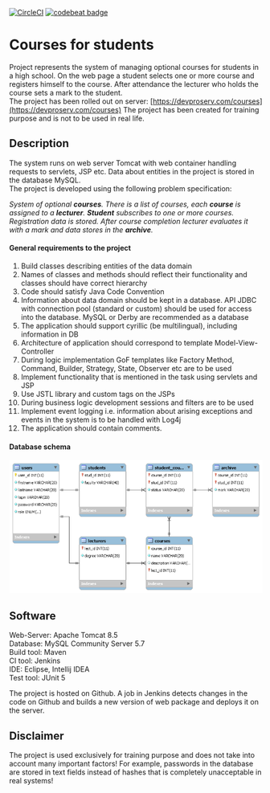 [![CircleCI](https://circleci.com/gh/volvas/courses.svg?style=svg)](https://circleci.com/gh/volvas/courses)
[![codebeat badge](https://codebeat.co/badges/92f1b26b-aa7c-46cb-a2b5-ba9cbdf2a918)](https://codebeat.co/projects/github-com-volvas-courses-master)

Courses for students
====================
  
Project represents the system of managing optional courses for students in a high school. On the web page a student selects one or more course and registers himself to the course. After attendance the lecturer who holds the course sets a mark to the student.  
The project has been rolled out on server: [https://devproserv.com/courses](https://devproserv.com/courses)
The project has been created for training purpose and is not to be used in real life.  
  
Description
-----------
The system runs on web server Tomcat with web container handling requests to servlets, JSP etc. Data about entities in the project is stored in the database MySQL.  
The project is developed using the following problem specification:  
  
_System of optional **courses**. There is a list of courses, each **course** is assigned to a **lecturer**. **Student** subscribes to one or more courses. Registration data is stored. After course completion lecturer evaluates it with a mark and data stores in the **archive**._

#### General requirements to the project
1. Build classes describing entities of the data domain  
2. Names of classes and methods should reflect their functionality and classes should have correct hierarchy  
3. Code should satisfy Java Code Convention  
4. Information about data domain should be kept in a database. API JDBC with connection pool (standard or custom) should be used for access into the database. MySQL or Derby are recommended as a database  
5. The application should support cyrillic (be multilingual), including information in DB  
6. Architecture of application should correspond to template Model-View-Controller  
7. During logic implementation GoF templates like Factory Method, Command, Builder, Strategy, State, Observer etc are to be used  
8. Implement functionality that is mentioned in the task using servlets and JSP  
9. Use JSTL library and custom tags on the JSPs  
10. During business logic development sessions and filters are to be used  
11. Implement event logging i.e. information about arising exceptions and events in the system is to be handled with Log4j  
12. The application should contain comments.  
  
#### Database schema
![Schema](./sql/Courses_DB_schema.png "Database schema")

Software
------------
Web-Server: Apache Tomcat 8.5  
Database: MySQL Community Server 5.7  
Build tool: Maven  
CI tool: Jenkins  
IDE: Eclipse, Intellij IDEA  
Test tool: JUnit 5 
  
The project is hosted on Github. A job in Jenkins detects changes in the code on Github and builds a new version of web package and deploys it on the server.
  
Disclaimer
----------
The project is used exclusively for training purpose and does not take into account many important factors! For example, passwords in the database are stored in text fields instead of hashes that is completely unacceptable in real systems!
